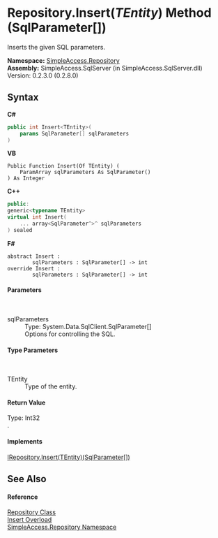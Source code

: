 # Repository.Insert(*TEntity*) Method (SqlParameter[])
 

Inserts the given SQL parameters.

**Namespace:**&nbsp;<a href="N_SimpleAccess_Repository">SimpleAccess.Repository</a><br />**Assembly:**&nbsp;SimpleAccess.SqlServer (in SimpleAccess.SqlServer.dll) Version: 0.2.3.0 (0.2.8.0)

## Syntax

**C#**<br />
``` C#
public int Insert<TEntity>(
	params SqlParameter[] sqlParameters
)

```

**VB**<br />
``` VB
Public Function Insert(Of TEntity) ( 
	ParamArray sqlParameters As SqlParameter()
) As Integer
```

**C++**<br />
``` C++
public:
generic<typename TEntity>
virtual int Insert(
	... array<SqlParameter^>^ sqlParameters
) sealed
```

**F#**<br />
``` F#
abstract Insert : 
        sqlParameters : SqlParameter[] -> int 
override Insert : 
        sqlParameters : SqlParameter[] -> int 
```


#### Parameters
&nbsp;<dl><dt>sqlParameters</dt><dd>Type: System.Data.SqlClient.SqlParameter[]<br />Options for controlling the SQL.</dd></dl>

#### Type Parameters
&nbsp;<dl><dt>TEntity</dt><dd>Type of the entity.</dd></dl>

#### Return Value
Type: Int32<br />.

#### Implements
<a href="M_SimpleAccess_Repository_IRepository_Insert__1_2">IRepository.Insert(TEntity)(SqlParameter[])</a><br />

## See Also


#### Reference
<a href="T_SimpleAccess_Repository_Repository">Repository Class</a><br /><a href="Overload_SimpleAccess_Repository_Repository_Insert">Insert Overload</a><br /><a href="N_SimpleAccess_Repository">SimpleAccess.Repository Namespace</a><br />